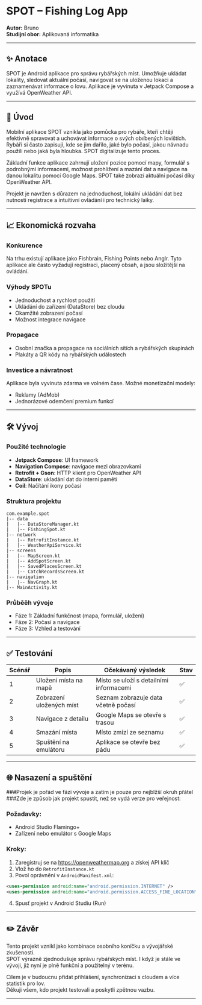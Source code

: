 # SPOT – Fishing Log App

**Autor:** Bruno  
**Studijní obor:** Aplikovaná informatika

---

## ✨ Anotace
SPOT je Android aplikace pro správu rybářských míst. Umožňuje ukládat lokality, sledovat aktuální počasí, navigovat se na uloženou lokaci a zaznamenávat informace o lovu. Aplikace je vyvinuta v Jetpack Compose a využívá OpenWeather API.

---

## 📄 Úvod
Mobilní aplikace SPOT vznikla jako pomůcka pro rybáře, kteří chtějí efektivně spravovat a uchovávat informace o svých obıíbených lovištích. Rybáři si často zapisují, kde se jim dařilo, jaké bylo počasí, jakou návnadu použili nebo jaká byla hloubka. SPOT digitalizuje tento proces.

Základní funkce aplikace zahrnují uložení pozice pomocí mapy, formulář s podrobnými informacemi, možnost prohlížení a mazání dat a navigace na danou lokalitu pomocí Google Maps. SPOT také zobrazí aktuální počasí díky OpenWeather API.  

Projekt je navržen s důrazem na jednoduchost, lokální ukládání dat bez nutnosti registrace a intuitivní ovládání i pro technický laiky.

---

## 📈 Ekonomická rozvaha

### Konkurence
Na trhu existují aplikace jako Fishbrain, Fishing Points nebo Anglr. Tyto aplikace ale často vyžadují registraci, placený obsah, a jsou složitější na ovládání.

### Výhody SPOTu
- Jednoduchost a rychlost použití
- Ukládání do zařízení (DataStore) bez cloudu
- Okamžité zobrazení počasí
- Možnost integrace navigace

### Propagace
- Osobní značka a propagace na sociálních sítích a rybářských skupinách
- Plakáty a QR kódy na rybářských událostech

### Investice a návratnost
Aplikace byla vyvinuta zdarma ve volném čase. Možné monetizační modely:
- Reklamy (AdMob)
- Jednorázové odemčení premium funkcí

---

## 🛠️ Vývoj

### Použité technologie
- **Jetpack Compose**: UI framework
- **Navigation Compose**: navigace mezi obrazovkami
- **Retrofit + Gson**: HTTP klient pro OpenWeather API
- **DataStore**: ukladání dat do interní paměti
- **Coil**: Načítání ikony počasí

### Struktura projektu
```
com.example.spot
|-- data
|   |-- DataStoreManager.kt
|   |-- FishingSpot.kt
|-- network
|   |-- RetrofitInstance.kt
|   |-- WeatherApiService.kt
|-- screens
|   |-- MapScreen.kt
|   |-- AddSpotScreen.kt
|   |-- SavedPlacesScreen.kt
|   |-- CatchRecordsScreen.kt
|-- navigation
|   |-- NavGraph.kt
|-- MainActivity.kt
```

### Průběěh vývoje
- Fáze 1: Základní funkčnost (mapa, formulář, uložení)
- Fáze 2: Počasí a navigace
- Fáze 3: Vzhled a testování


---

## ✅ Testování

| Scénář | Popis | Očekávaný výsledek | Stav |
|--------|--------|-------------------------|------|
| 1 | Uložení místa na mapě | Místo se uloží s detailními informacemi | ✅ |
| 2 | Zobrazení uložených míst | Seznam zobrazuje data včetně počasí | ✅ |
| 3 | Navigace z detailu | Google Maps se otevře s trasou | ✅ |
| 4 | Smazání místa | Místo zmizí ze seznamu | ✅ |
| 5 | Spuštění na emulátoru | Aplikace se otevře bez pádu | ✅ |


---

## 🌐 Nasazení a spuštění
###Projek je pořád ve fázi vývoje a zatím je pouze pro nejblžší okruh přátel
###Zde je způsob jak projekt spustit, než se vydá verze pro veřejnost:
### Požadavky:
- Android Studio Flamingo+
- Zařízení nebo emulátor s Google Maps

### Kroky:
1. Zaregistruj se na https://openweathermap.org a získej API klíč
2. Vlož ho do `RetrofitInstance.kt`
3. Povol oprávnění v `AndroidManifest.xml`:
```xml
<uses-permission android:name="android.permission.INTERNET" />
<uses-permission android:name="android.permission.ACCESS_FINE_LOCATION" />
```
4. Spusť projekt v Android Studiu (Run)




---

## ✏️ Závěr
Tento projekt vznikl jako kombinace osobního koníčku a vývojářské zkušenosti.  
SPOT výrazně zjednodušuje správu rybářských míst. I když je stále ve vývoji, již nyní je plně funkční a použitelný v terénu.  

Cílem je v budoucnu přidat přihlášení, synchronizaci s cloudem a více statistik pro lov.  
Děkuji všem, kdo projekt testovali a poskytli zpětnou vazbu.

---

